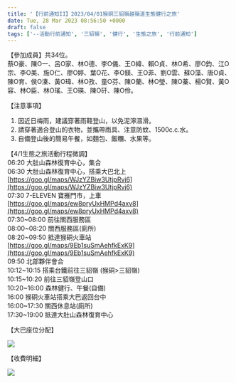 ```yaml
---
title: '【行前通知II】2023/04/01猴硐三貂嶺越嶺道生態健行之旅'
date: Tue, 28 Mar 2023 08:56:50 +0000
draft: false
tags: ['--活動行前通知', '三貂嶺', '健行', '生態之旅', '行前通知']
---
```


【參加成員】共34位。  
蔡O豪、陳O一、呂O家、林O德、李O儀、王O緯、賴O貞、林O希、廖O鈞、江O宗、李O美、施O仁、廖O婷、葉O花、李O鎂、王O菲、劉O雲、蘇O藻、唐O貞、陳O育、侯O溱、黃O瑋、林O孜、童O芬、陳O蘭、林O瑩、陳O蓁、楊O賢、黃O容、林O臣、林O瑤、王O瑛、陳O矸、陳O伶。

【注意事項】

1.  因近日梅雨，建議穿著雨鞋登山，以免泥濘濕滑。
2.  請穿著適合登山的衣物，並攜帶雨具、注意防蚊、1500c.c.水。
3.  自備登山後的簡易午餐，如麵包、飯糰、水果等。

【4/1生態之旅活動行程微調】  
06:20 大肚山森林復育中心，集合  
06:30 大肚山森林復育中心，搭乘大巴北上  
[https://goo.gl/maps/WJzYZBiw3UtjpRvj6](https://goo.gl/maps/WJzYZBiw3UtjpRvj6)  
07:30 7-ELEVEN 寶雅門市，上車  
[https://goo.gl/maps/ew8pryUxHMPd4axv8](https://goo.gl/maps/ew8pryUxHMPd4axv8)  
07:30~08:00 前往關西服務區  
08:00~08:20 關西服務區(廁所)  
08:20~09:50 抵達猴硐火車站  
[https://goo.gl/maps/9Eb1suSmAehfkExK9](https://goo.gl/maps/9Eb1suSmAehfkExK9)  
09:50 北部夥伴會合  
10:12~10:15 搭乘台鐵前往三貂嶺 (猴硐>三貂嶺)  
10:15~10:20 前往三貂嶺登山口  
10:20~16:00 森林健行、午餐(自備)  
16:00 猴硐火車站搭乘大巴返回台中  
16:00~17:30 關西休息站(廁所)  
17:30~19:00 抵達大肚山森林復育中心

【大巴座位分配】

![](https://www.reforestation.tw/wp-content/uploads/2023/03/大巴座位分配表.jpg)

【收費明細】

![](https://www.reforestation.tw/wp-content/uploads/2023/03/0328-收費表.jpg)
